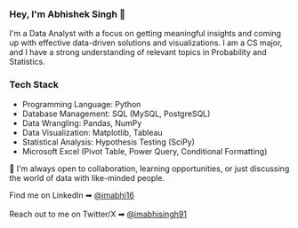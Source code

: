 ### Hey, I'm Abhishek Singh 👋

I'm a Data Analyst with a focus on getting meaningful insights and coming up with effective data-driven solutions and visualizations. I am a CS major, and I have a strong understanding of relevant topics in Probability and Statistics.

### Tech Stack
- Programming Language: Python
- Database Management: SQL (MySQL, PostgreSQL)
- Data Wrangling: Pandas, NumPy
- Data Visualization: Matplotlib, Tableau
- Statistical Analysis: Hypothesis Testing (SciPy)
- Microsoft Excel (Pivot Table, Power Query, Conditional Formatting)

🤝 I'm always open to collaboration, learning opportunities, or just discussing the world of data with like-minded people.

Find me on LinkedIn ➡ [@imabhi16](https://www.linkedin.com/in/imabhi16/) <br><br>
Reach out to me on Twitter/X ➡ [@imabhisingh91](https://twitter.com/imabhisingh91)
